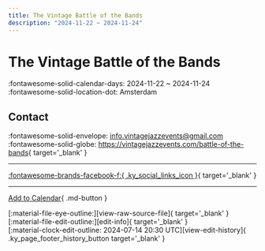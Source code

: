 ```yaml
---
title: The Vintage Battle of the Bands
description: "2024-11-22 ~ 2024-11-24"
---
```


# The Vintage Battle of the Bands 

:fontawesome-solid-calendar-days: 2024-11-22 ~ 2024-11-24  
:fontawesome-solid-location-dot: Amsterdam  

## Contact

:fontawesome-solid-envelope: <info.vintagejazzevents@gmail.com>  
:fontawesome-solid-globe: <https://vintagejazzevents.com/battle-of-the-bands>{ target='_blank' }  

---

 [:fontawesome-brands-facebook-f:{ .ky_social_links_icon }](https://www.facebook.com/vintagejazzevents){ target='_blank' }

---

[Add to Calendar](https://swing.news/ics/en/2024/nl_NL/the-vintage-battle-of-the-bands-2024.ics){ .md-button }

<div class="ky_page_footer" markdown>
<div class="ky_page_footer_trailing" markdown="span">
[:material-file-eye-outline:][view-raw-source-file]{ target='_blank' }
[:material-file-edit-outline:][edit-info]{ target='_blank' }
</div>
<div class="ky_page_footer_leading" markdown="span">
[:material-clock-edit-outline: 2024-07-14 20:30 UTC][view-edit-history]{ .ky_page_footer_history_button target='_blank' }
</div>
</div>

[view-raw-source-file]: https://github.com/swingdance/events/blob/main/2024/nl_NL/the-vintage-battle-of-the-bands-2024.json "View Raw Source File"
[edit-info]: https://github.com/swingdance/events/issues/new?assignees=&labels=update+event&projects=&template=03-update_entity.yml&title=%5B2024%2Fnl_NL%5D%20The%20Vintage%20Battle%20of%20the%20Bands&region=nl_NL&year=2024&id=the-vintage-battle-of-the-bands-2024&name=The%20Vintage%20Battle%20of%20the%20Bands&org_id= "Edit Info"

[view-edit-history]: https://github.com/swingdance/events/commits/main/2024/nl_NL/the-vintage-battle-of-the-bands-2024.json "View Edit History"
